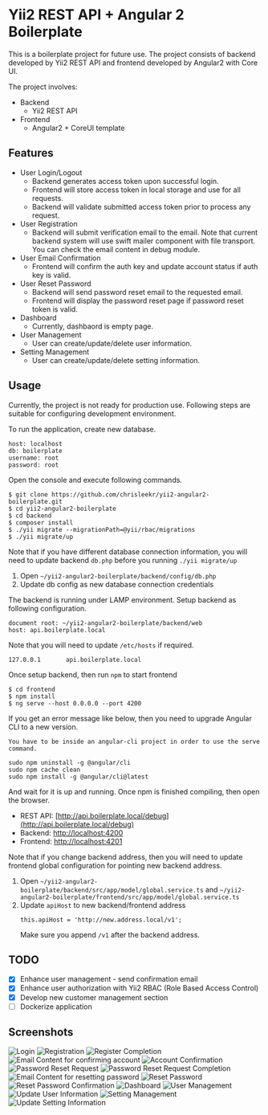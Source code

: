 # Yii2 REST API + Angular 2 Boilerplate

This is a boilerplate project for future use. The project consists of backend developed by Yii2 REST API and frontend developed by Angular2 with Core UI.

The project involves:
* Backend
    - Yii2 REST API
* Frontend
    - Angular2 + CoreUI template

## Features
* User Login/Logout     
    - Backend generates access token upon successful login.
    - Frontend will store access token in local storage and use for all requests.
    - Backend will validate submitted access token prior to process any request. 
* User Registration
    - Backend will submit verification email to the email. Note that current backend system will use swift mailer component with file transport. You can check the email content in debug module.  
* User Email Confirmation 
    - Frontend will confirm the auth key and update account status if auth key is valid.
* User Reset Password
    - Backend will send password reset email to the requested email.
    - Frontend will display the password reset page if password reset token is valid.
* Dashboard
    - Currently, dashbaord is empty page.
* User Management
    - User can create/update/delete user information.
* Setting Management
    - User can create/update/delete setting information.

## Usage
Currently, the project is not ready for production use. Following steps are suitable for configuring development environment.

To run the application, create new database.
```
host: localhost
db: boilerplate
username: root
password: root
``` 

Open the console and execute following commands.

```
$ git clone https://github.com/chrisleekr/yii2-angular2-boilerplate.git
$ cd yii2-angular2-boilerplate 
$ cd backend
$ composer install
$ ./yii migrate --migrationPath=@yii/rbac/migrations
$ ./yii migrate/up
```

Note that if you have different database connection information, you will need to update backend `db.php` before you running `./yii migrate/up`

1. Open `~/yii2-angular2-boilerplate/backend/config/db.php`
2. Update db config as new database connection credentials

The backend is running under LAMP environment. Setup backend as following configuration.
 
```
document root: ~/yii2-angular2-boilerplate/backend/web
host: api.boilerplate.local
``` 

Note that you will need to update `/etc/hosts` if required.

```
127.0.0.1       api.boilerplate.local
```

Once setup backend, then run `npm` to start frontend

```
$ cd frontend
$ npm install
$ ng serve --host 0.0.0.0 --port 4200
``` 

If you get an error message like below, then you need to upgrade Angular CLI to a new version.

```
You have to be inside an angular-cli project in order to use the serve command.
```

```
sudo npm uninstall -g @angular/cli
sudo npm cache clean
sudo npm install -g @angular/cli@latest
```

And wait for it is up and running. Once npm is finished compiling, then open the browser.

* REST API: [http://api.boilerplate.local/debug](http://api.boilerplate.local/debug)
* Backend: [http://localhost:4200](http://localhost:4200)
* Frontend: [http://localhost:4201](http://localhost:4201)


Note that if you change backend address, then you will need to update frontend global configuration for pointing new backend address.

1. Open `~/yii2-angular2-boilerplate/backend/src/app/model/global.service.ts` and `~/yii2-angular2-boilerplate/frontend/src/app/model/global.service.ts`
2. Update `apiHost` to new backend/frontend address
    ```
    this.apiHost = 'http://new.address.local/v1';
    ```
   Make sure you append `/v1` after the backend address.

## TODO
- [X] Enhance user management - send confirmation email 
- [X] Enhance user authorization with Yii2 RBAC (Role Based Access Control)
- [X] Develop new customer management section
- [ ] Dockerize application
   
## Screenshots
![Login](/screenshots/01.png?raw=true)
![Registration](/screenshots/02.png?raw=true)
![Register Completion](/screenshots/03.png?raw=true)
![Email Content for confirming account](/screenshots/04.png?raw=true)
![Account Confirmation](/screenshots/05.png?raw=true)
![Password Reset Request](/screenshots/06.png?raw=true)
![Password Reset Request Completion](/screenshots/07.png?raw=true)
![Email Content for resetting password](/screenshots/08.png?raw=true)
![Reset Password](/screenshots/09.png?raw=true)
![Reset Password Confirmation](/screenshots/10.png?raw=true)
![Dashboard](/screenshots/11.png?raw=true)
![User Management](/screenshots/12.png?raw=true)
![Update User Information](/screenshots/13.png?raw=true)
![Setting Management](/screenshots/14.png?raw=true)
![Update Setting Information](/screenshots/15.png?raw=true)
